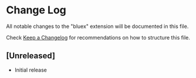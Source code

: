 # Change Log

All notable changes to the "bluex" extension will be documented in this file.

Check [Keep a Changelog](http://keepachangelog.com/) for recommendations on how to structure this file.

## [Unreleased]

- Initial release

